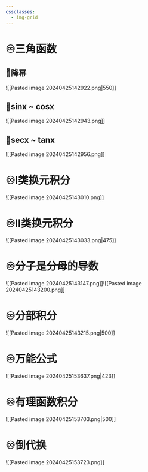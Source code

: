 ```yaml
---
cssclasses:
  - img-grid
---
```


# ♾️三角函数
## 💫降幂
![[Pasted image 20240425142922.png|550]]

## 💫sinx ~ cosx
![[Pasted image 20240425142943.png]]

## 💫secx ~ tanx
![[Pasted image 20240425142956.png]]

# ♾️Ⅰ类换元积分
![[Pasted image 20240425143010.png]]

# ♾️Ⅱ类换元积分
![[Pasted image 20240425143033.png|475]]

# ♾️分子是分母的导数
![[Pasted image 20240425143147.png]]![[Pasted image 20240425143200.png]]

# ♾️分部积分
![[Pasted image 20240425143215.png|500]]

# ♾️万能公式
![[Pasted image 20240425153637.png|423]]
# ♾️有理函数积分
![[Pasted image 20240425153703.png|500]]

# ♾️倒代换
![[Pasted image 20240425153723.png]]